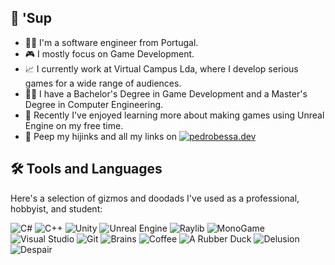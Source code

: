 ## 🖖 'Sup
- 👨‍💻 I'm a software engineer from Portugal.
- 🎮 I mostly focus on Game Development.
- 📈 I currently work at Virtual Campus Lda, where I develop serious games for a wide range of audiences.
- 👨‍🎓 I have a Bachelor's Degree in Game Development and a Master's Degree in Computer Engineering.
- 🌱 Recently I've enjoyed learning more about making games using Unreal Engine on my free time.
- 👀 Peep my hijinks and all my links on [![pedrobessa.dev](https://img.shields.io/badge/pedrobessa.dev-🦝-cc5500?style=plastic)](https://pedrobessa.dev/)

## 🛠 Tools and Languages
Here's a selection of gizmos and doodads I've used as a professional, hobbyist, and student:

![C#](https://img.shields.io/badge/💻-C%23-blue?style=flat)
![C++](https://img.shields.io/badge/C%2B%2B-blue?style=flat&logo=cplusplus)
![Unity](https://img.shields.io/badge/Unity-blue?style=flat&logo=unity)
![Unreal Engine](https://img.shields.io/badge/Unreal%20Engine-blue?style=flat&logo=unrealengine)
![Raylib](https://img.shields.io/badge/Raylib-blue?style=flat&logo=raylib)
![MonoGame](https://img.shields.io/badge/MonoGame-blue?style=flat&logo=monogame)
![Visual Studio](https://img.shields.io/badge/🛠️-Visual%20Studio-blue?style=flat)
![Git](https://img.shields.io/badge/Git-blue?style=flat&logo=git)
![Brains](https://img.shields.io/badge/🧠-Brains-blue?style=flat)
![Coffee](https://img.shields.io/badge/☕-Coffee-blue?style=flat)
![A Rubber Duck](https://img.shields.io/badge/🦆-A%20Rubber%20Duck-blue?style=flat)
![Delusion](https://img.shields.io/badge/🦄-Delusion-blue?style=flat)
![Despair](https://img.shields.io/badge/💀-Despair-blue?style=flat)
